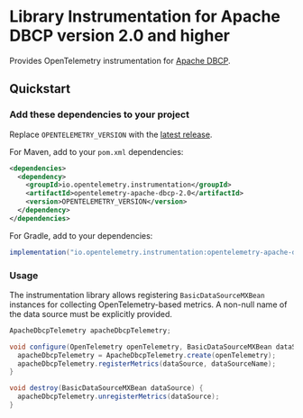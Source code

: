 # Library Instrumentation for Apache DBCP version 2.0 and higher

Provides OpenTelemetry instrumentation for [Apache DBCP](https://commons.apache.org/proper/commons-dbcp/).

## Quickstart

### Add these dependencies to your project

Replace `OPENTELEMETRY_VERSION` with the [latest
release](https://mvnrepository.com/artifact/io.opentelemetry.instrumentation/opentelemetry-apache-dbcp-2.0).

For Maven, add to your `pom.xml` dependencies:

```xml
<dependencies>
  <dependency>
    <groupId>io.opentelemetry.instrumentation</groupId>
    <artifactId>opentelemetry-apache-dbcp-2.0</artifactId>
    <version>OPENTELEMETRY_VERSION</version>
  </dependency>
</dependencies>
```

For Gradle, add to your dependencies:

```groovy
implementation("io.opentelemetry.instrumentation:opentelemetry-apache-dbcp-2.0:OPENTELEMETRY_VERSION")
```

### Usage

The instrumentation library allows registering `BasicDataSourceMXBean` instances for collecting
OpenTelemetry-based metrics. A non-null name of the data source must be explicitly provided.

```java
ApacheDbcpTelemetry apacheDbcpTelemetry;

void configure(OpenTelemetry openTelemetry, BasicDataSourceMXBean dataSource, String dataSourceName) {
  apacheDbcpTelemetry = ApacheDbcpTelemetry.create(openTelemetry);
  apacheDbcpTelemetry.registerMetrics(dataSource, dataSourceName);
}

void destroy(BasicDataSourceMXBean dataSource) {
  apacheDbcpTelemetry.unregisterMetrics(dataSource);
}
```
